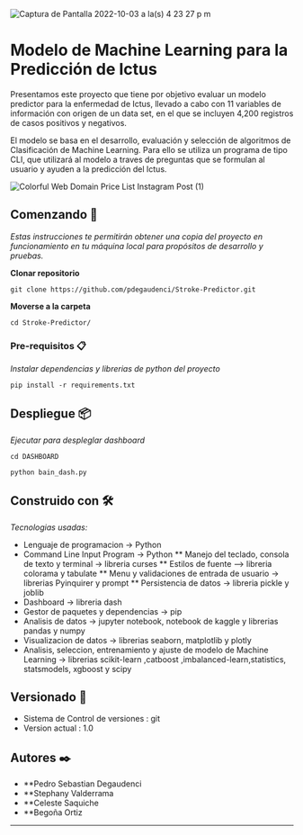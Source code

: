 ![Captura de Pantalla 2022-10-03 a la(s) 4 23 27 p  m](https://user-images.githubusercontent.com/110174766/193601574-bf38296f-64e3-4099-8e3f-9d4635d9cb93.png)
# Modelo de Machine Learning para la Predicción de Ictus

Presentamos este proyecto que tiene por objetivo evaluar un modelo predictor para la enfermedad de Ictus, llevado a cabo con 11 variables de información con origen de un data set, en el que se incluyen 4,200 registros de casos positivos y negativos.

El modelo se basa en el desarrollo, evaluación y selección de algoritmos de Clasificación de Machine Learning. Para ello se utiliza un programa de tipo CLI,  que utilizará al modelo   a traves de preguntas que se formulan al usuario y ayuden a la predicción del Ictus.


![Colorful Web Domain Price List Instagram Post (1)](https://user-images.githubusercontent.com/110173993/193646445-89ec56bb-ae7b-434f-a617-7fe5af4818fb.png)
## Comenzando 🚀

_Estas instrucciones te permitirán obtener una copia del proyecto en funcionamiento en tu máquina local para propósitos de desarrollo y pruebas._

 **Clonar repositorio** 
```
git clone https://github.com/pdegaudenci/Stroke-Predictor.git
```
**Moverse a la carpeta**
```
cd Stroke-Predictor/
```
### Pre-requisitos 📋

_Instalar dependencias y librerias de python del proyecto_

```
pip install -r requirements.txt
```

## Despliegue 📦

_Ejecutar para despleglar dashboard_
```
cd DASHBOARD

python bain_dash.py
```
## Construido con 🛠️

_Tecnologias usadas:_
* Lenguaje de programacion -> Python
* Command Line Input Program -> Python
	** Manejo del teclado, consola de texto y terminal -> libreria curses
	** Estilos de fuente --> libreria colorama y tabulate
	** Menu y validaciones de entrada de usuario -> librerias Pyinquirer y prompt
	** Persistencia de datos -> libreria pickle y joblib
* Dashboard -> libreria dash
* Gestor de paquetes y dependencias -> pip 
* Analisis de datos -> jupyter notebook, notebook de kaggle y librerias pandas y numpy
* Visualizacion de datos -> librerias seaborn, matplotlib y plotly
* Analisis, seleccion, entrenamiento y ajuste de modelo de Machine Learning -> librerias scikit-learn ,catboost ,imbalanced-learn,statistics, statsmodels, xgboost y scipy



## Versionado 📌

* Sistema de Control de versiones : git
* Version actual : 1.0

## Autores ✒️


* **Pedro Sebastian Degaudenci
* **Stephany Valderrama
* **Celeste Saquiche
* **Begoña Ortiz


---


